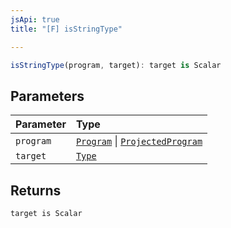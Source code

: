 ```yaml
---
jsApi: true
title: "[F] isStringType"

---
```

```ts
isStringType(program, target): target is Scalar
```

## Parameters

| Parameter | Type |
| :------ | :------ |
| `program` | [`Program`](../interfaces/Program.md) \| [`ProjectedProgram`](../interfaces/ProjectedProgram.md) |
| `target` | [`Type`](../type-aliases/Type.md) |

## Returns

`target is Scalar`
